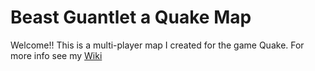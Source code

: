 # Beast Guantlet a Quake Map
Welcome!! This is a multi-player map I created for the game Quake.
For more info see my [Wiki](https://github.com/EzekielPearson98/BeastGauntlet-QuakeMap-/wiki)
